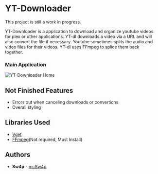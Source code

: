 # YT-Downloader
  
This project is still a work in progress.  
  
YT-Downloader is a application to download and organize youtube videos for plex or other applications. YT-dl downloads a video
via a URL and will also convert the file if necessary. Youtube sometimes splits the audio and video files for their videos. YT-dl 
uses FFmpeg to splice them back together.

### Main Application
![YT-Downloader Home](http://i.imgur.com/nU73wxA.png)

## Not Finished Features
* Errors out when canceling downloads or convertions
* Overall styling

## Libraries Used
* [Vget](https://github.com/Litarvan/vget/tree/master/src/main/java/com/github/axet/vget)
* [FFmpeg](https://ffmpeg.org/)(Not required, Must Install)

## Authors
* **Sw4p** - [mcSw4p](https://github.com/mcSw4p)